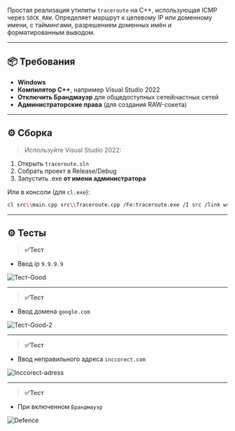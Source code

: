Простая реализация утилиты `traceroute` на C++, использующая ICMP через `SOCK_RAW`. Определяет маршрут к целевому IP или доменному имени, с таймингами, разрешением доменных имён и форматированным выводом.

---

## 📦 Требования

- **Windows**
- **Компилятор C++**, например Visual Studio 2022
- **Отключить Брандмауэр** для общедоступных сетей\частных сетей
- **Администраторские права** (для создания RAW-сокета)

---

## ⚙️ Сборка

> Используйте Visual Studio 2022:
1. Открыть `traceroute.sln`
2. Собрать проект в Release/Debug
3. Запустить .exe **от имени администратора**

Или в консоли (для `cl.exe`):

```bash
cl src\\main.cpp src\\Traceroute.cpp /Fe:traceroute.exe /I src /link ws2_32.lib iphlpapi.lib
```

---

## ⚙️ Тесты

>**✅Тест**
- Ввод ip ```9.9.9.9```

![Тест-Good](https://github.com/user-attachments/assets/13132a98-45a6-4dbf-ba5e-acea86780443)

---
>**✅Тест**
- Ввод домена ```google.com```

![Тест-Good-2](https://github.com/user-attachments/assets/36094ce1-2f1f-4d3f-9068-ad9a85eaeb7d)

---
>**✅Тест**
- Ввод неправильного адреса ```inccorect.com```

![Inccorect-adress](https://github.com/user-attachments/assets/858be5f9-f52d-422a-a395-2f6d839cfc2f)

---
>**✅Тест**
- При включенном ```Брандмауэр```
  
![Defence](https://github.com/user-attachments/assets/6f875fea-939c-48e8-9910-95746fd1da6d)
